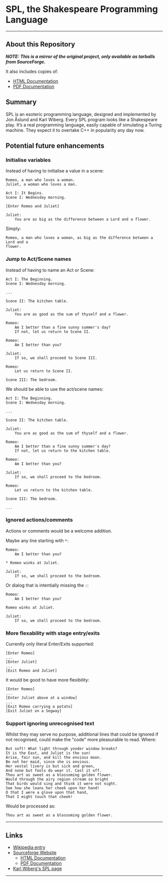 # SPL, the Shakespeare Programming Language

----

## About this Repository

_**NOTE: This is a mirror of the original project, only available as tarballs
from SourceForge.**_

It also includes copies of:
  - [HTML Documentation](https://krayon.github.io/shakespearelang/docs/shakespeare.html)
  - [PDF Documentation](https://krayon.github.io/shakespearelang/docs/shakespeare.pdf)

## Summary

SPL is an esoteric programming language, designed and implemented by Jon Åslund
and Karl Wiberg. Every SPL program looks like a Shakespeare play. It’s a real
programming language, easily capable of simulating a Turing machine. They expect
it to overtake C++ in popularity any day now.

## Potential future enhancements

### Initialise variables

Instead of having to initialise a value in a scene:

```
Romeo, a man who loves a woman.
Juliet, a woman who loves a man.

Act I: It Begins.
Scene I: Wednesday morning.

[Enter Romeo and Juliet]

Juliet:
    You are as big as the difference between a Lord and a flower.
```

Simply:

```
Romeo, a man who loves a woman, as big as the difference between a Lord and a
flower.
```

### Jump to Act/Scene names

Instead of having to name an Act or Scene:

```
Act I: The Beginning.
Scene I: Wednesday morning.

...

Scene II: The kitchen table.

Juliet:
    You are as good as the sum of thyself and a flower.

Romeo:
    Am I better than a fine sunny summer's day?
    If not, let us return to Scene II.

Romeo:
    Am I better than you?

Juliet:
    If so, we shall proceed to Scene III.

Romeo:
    Let us return to Scene II.

Scene III: The bedroom.

```

We should be able to use the act/scene names:

```
Act I: The Beginning.
Scene I: Wednesday morning.

...

Scene II: The kitchen table.

Juliet:
    You are as good as the sum of thyself and a flower.

Romeo:
    Am I better than a fine sunny summer's day?
    If not, let us return to the kitchen table.

Romeo:
    Am I better than you?

Juliet:
    If so, we shall proceed to the bedroom.

Romeo:
    Let us return to the kitchen table.

Scene III: The bedroom.

...
```

### Ignored actions/comments

Actions or comments would be a welcome addition.

Maybe any line starting with `*`:

```
Romeo:
    Am I better than you?

* Romeo winks at Juliet.

Juliet:
    If so, we shall proceed to the bedroom.
```

Or dialog that is intentially missing the `:`:

```
Romeo:
    Am I better than you?

Romeo winks at Juliet.

Juliet:
    If so, we shall proceed to the bedroom.
```

### More flexability with stage entry/exits

Currently only literal Enter/Exits supported:

```
[Enter Romeo]
...
[Enter Juliet]
...
[Exit Romeo and Juliet]
```

It would be good to have more flexibility:

```
[Enter Romeo]
...
[Enter Juliet above at a window]
...
[Exit Romeo carrying a potato]
[Exit Juliet on a Segway]
```

### Support ignoring unrecognised text

Whilst they may serve no purpose, additional lines that could be ignored if not
recognised, could make the "code" more pleasurable to read. Where:

```
But soft! What light through yonder window breaks?
It is the East, and Juliet is the sun!
Arise, fair sun, and kill the envious moon.
Be not her maid, since she is envious.
Her vestal livery is but sick and green,
And none but fools do wear it. Cast it off.
Thou art as sweet as a blossoming golden flower.
Would through the airy region stream so bright
That birds would sing and think it were not night.
See how she leans her cheek upon her hand!
O that I were a glove upon that hand,
That I might touch that cheek!
```

Would be processed as:

```
Thou art as sweet as a blossoming golden flower.
```

----

## Links

- [Wikipedia entry](https://en.wikipedia.org/wiki/Shakespeare_Programming_Language)
- [Sourceforge Website](http://shakespearelang.sourceforge.net/)
  - [HTML Documentation](http://shakespearelang.sf.net/report/shakespeare/)
  - [PDF Documentation](http://shakespearelang.sf.net/report/shakespeare.pdf)
- [Karl Wiberg's SPL page](https://treskal.com/kha/spl)

----
[//]: # ( vim: set ts=4 sw=4 et cindent tw=80 ai si syn=markdown ft=markdown: )
